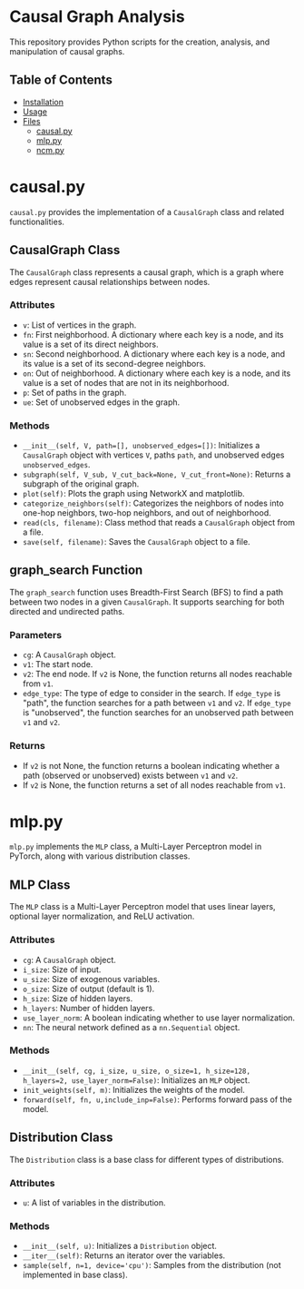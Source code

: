 # Causal Graph Analysis

This repository provides Python scripts for the creation, analysis, and manipulation of causal graphs.

## Table of Contents

- [Installation](#installation)
- [Usage](#usage)
- [Files](#files)
  - [causal.py](#causalpy)
  - [mlp.py](#mlppy)
  - [ncm.py](#ncmpy)

# causal.py

`causal.py` provides the implementation of a `CausalGraph` class and related functionalities. 

## CausalGraph Class

The `CausalGraph` class represents a causal graph, which is a graph where edges represent causal relationships between nodes.

### Attributes

- `v`: List of vertices in the graph.
- `fn`: First neighborhood. A dictionary where each key is a node, and its value is a set of its direct neighbors.
- `sn`: Second neighborhood. A dictionary where each key is a node, and its value is a set of its second-degree neighbors.
- `on`: Out of neighborhood. A dictionary where each key is a node, and its value is a set of nodes that are not in its neighborhood.
- `p`: Set of paths in the graph.
- `ue`: Set of unobserved edges in the graph.

### Methods

- `__init__(self, V, path=[], unobserved_edges=[])`: Initializes a `CausalGraph` object with vertices `V`, paths `path`, and unobserved edges `unobserved_edges`.
- `subgraph(self, V_sub, V_cut_back=None, V_cut_front=None)`: Returns a subgraph of the original graph.
- `plot(self)`: Plots the graph using NetworkX and matplotlib.
- `categorize_neighbors(self)`: Categorizes the neighbors of nodes into one-hop neighbors, two-hop neighbors, and out of neighborhood.
- `read(cls, filename)`: Class method that reads a `CausalGraph` object from a file.
- `save(self, filename)`: Saves the `CausalGraph` object to a file.

## graph_search Function

The `graph_search` function uses Breadth-First Search (BFS) to find a path between two nodes in a given `CausalGraph`. It supports searching for both directed and undirected paths.

### Parameters

- `cg`: A `CausalGraph` object.
- `v1`: The start node.
- `v2`: The end node. If `v2` is None, the function returns all nodes reachable from `v1`.
- `edge_type`: The type of edge to consider in the search. If `edge_type` is "path", the function searches for a path between `v1` and `v2`. If `edge_type` is "unobserved", the function searches for an unobserved path between `v1` and `v2`.

### Returns

- If `v2` is not None, the function returns a boolean indicating whether a path (observed or unobserved) exists between `v1` and `v2`.
- If `v2` is None, the function returns a set of all nodes reachable from `v1`.

# mlp.py

`mlp.py` implements the `MLP` class, a Multi-Layer Perceptron model in PyTorch, along with various distribution classes.

## MLP Class

The `MLP` class is a Multi-Layer Perceptron model that uses linear layers, optional layer normalization, and ReLU activation.

### Attributes

- `cg`: A `CausalGraph` object.
- `i_size`: Size of input.
- `u_size`: Size of exogenous variables.
- `o_size`: Size of output (default is 1).
- `h_size`: Size of hidden layers.
- `h_layers`: Number of hidden layers.
- `use_layer_norm`: A boolean indicating whether to use layer normalization.
- `nn`: The neural network defined as a `nn.Sequential` object.

### Methods

- `__init__(self, cg, i_size, u_size, o_size=1, h_size=128, h_layers=2, use_layer_norm=False)`: Initializes an `MLP` object.
- `init_weights(self, m)`: Initializes the weights of the model.
- `forward(self, fn, u,include_inp=False)`: Performs forward pass of the model.

## Distribution Class

The `Distribution` class is a base class for different types of distributions.

### Attributes

- `u`: A list of variables in the distribution.

### Methods

- `__init__(self, u)`: Initializes a `Distribution` object.
- `__iter__(self)`: Returns an iterator over the variables.
- `sample(self, n=1, device='cpu')`: Samples from the distribution (not implemented in base class).

